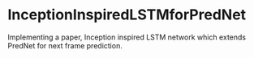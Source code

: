 # InceptionInspiredLSTMforPredNet
Implementing a paper, Inception inspired LSTM network which extends PredNet for next frame prediction.
